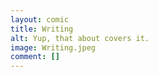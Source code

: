 ```yaml
---
layout: comic
title: Writing
alt: Yup, that about covers it.
image: Writing.jpeg
comment: []
---
```

